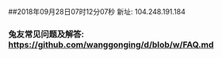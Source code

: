 ##2018年09月28日07时12分07秒 新址: 104.248.191.184
### 兔友常见问题及解答: https://github.com/wanggonging/d/blob/w/FAQ.md
